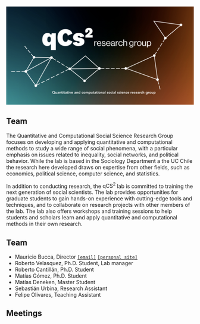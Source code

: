 
![logo](figures/logo.png)

## Team


The Quantitative and Computational Social Science Research Group focuses on developing and applying quantitative and computational methods to study a wide range of social phenomena, with a particular emphasis on issues related to inequality, social networks, and political behavior. While the lab is based in the Sociology Department a the UC Chile the research here developed draws on expertise from other fields, such as economics, political science, computer science, and statistics.

In addition to conducting research, the $\text{qCS}^2$ lab is committed to training the next generation of social scientists. The lab provides opportunities for graduate students to gain hands-on experience with cutting-edge tools and techniques, and to collaborate on research projects with other members of the lab. The lab also offers workshops and training sessions to help students and scholars learn and apply quantitative and computational methods in their own research.

## Team


 - Mauricio Bucca, Director [`[email]`](mailto:mebucca@gmail.com) [`[personal site]`](https://mebucca.github.io)
- Roberto Velasquez, Ph.D. Student, Lab manager
- Roberto Cantillán, Ph.D. Student
- Matías Gómez, Ph.D. Student
- Matías Deneken, Master Student
- Sebastián Urbina, Research Assistant
- Felipe Olivares, Teaching Assistant

## Meetings


